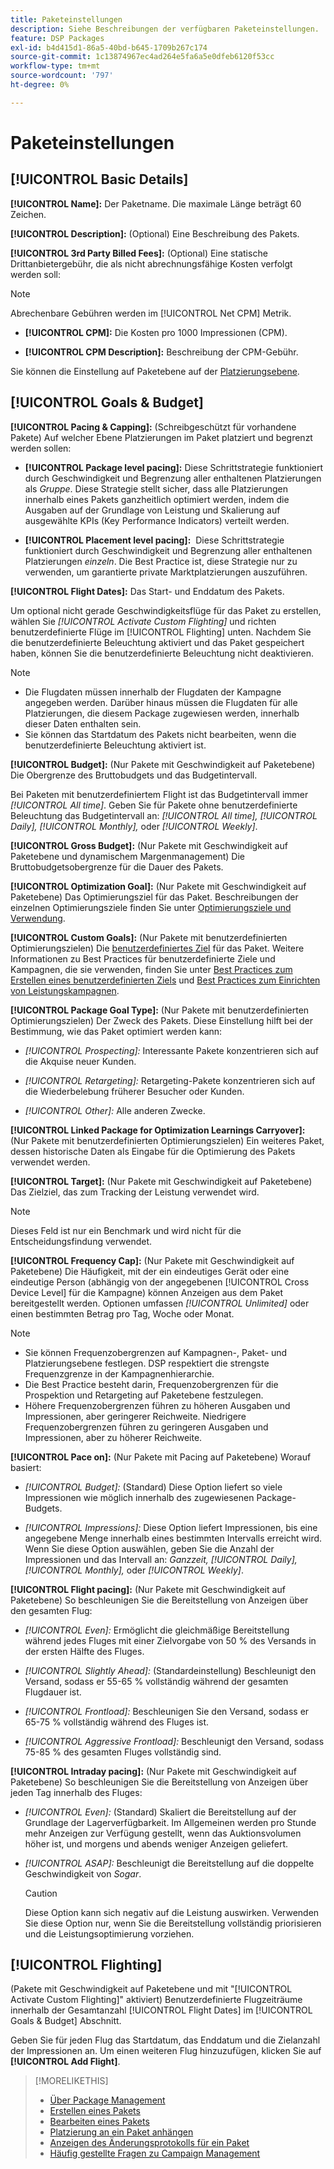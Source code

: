 ```yaml
---
title: Paketeinstellungen
description: Siehe Beschreibungen der verfügbaren Paketeinstellungen.
feature: DSP Packages
exl-id: b4d415d1-86a5-40bd-b645-1709b267c174
source-git-commit: 1c13874967ec4ad264e5fa6a5e0dfeb6120f53cc
workflow-type: tm+mt
source-wordcount: '797'
ht-degree: 0%

---
```


# Paketeinstellungen

## [!UICONTROL Basic Details]

**[!UICONTROL Name]:** Der Paketname. Die maximale Länge beträgt 60 Zeichen.

**[!UICONTROL Description]:** (Optional) Eine Beschreibung des Pakets.

**[!UICONTROL 3rd Party Billed Fees]:** (Optional) Eine statische Drittanbietergebühr, die als nicht abrechnungsfähige Kosten verfolgt werden soll:

>[!NOTE]
>
>Abrechenbare Gebühren werden im [!UICONTROL Net CPM] Metrik.
* **[!UICONTROL CPM]:** Die Kosten pro 1000 Impressionen (CPM).

* **[!UICONTROL CPM Description]:** Beschreibung der CPM-Gebühr.

Sie können die Einstellung auf Paketebene auf der [Platzierungsebene](/help/dsp/campaign-management/placements/placement-settings.md).

## [!UICONTROL Goals & Budget]

**[!UICONTROL Pacing & Capping]:** (Schreibgeschützt für vorhandene Pakete) Auf welcher Ebene Platzierungen im Paket platziert und begrenzt werden sollen:

* **[!UICONTROL Package level pacing]:** Diese Schrittstrategie funktioniert durch Geschwindigkeit und Begrenzung aller enthaltenen Platzierungen als *Gruppe*. Diese Strategie stellt sicher, dass alle Platzierungen innerhalb eines Pakets ganzheitlich optimiert werden, indem die Ausgaben auf der Grundlage von Leistung und Skalierung auf ausgewählte KPIs (Key Performance Indicators) verteilt werden.

* **[!UICONTROL Placement level pacing]:**  Diese Schrittstrategie funktioniert durch Geschwindigkeit und Begrenzung aller enthaltenen Platzierungen *einzeln*. Die Best Practice ist, diese Strategie nur zu verwenden, um garantierte private Marktplatzierungen auszuführen.

**[!UICONTROL Flight Dates]:** Das Start- und Enddatum des Pakets.

Um optional nicht gerade Geschwindigkeitsflüge für das Paket zu erstellen, wählen Sie *[!UICONTROL *Activate Custom Flighting]** und richten benutzerdefinierte Flüge im [!UICONTROL Flighting] unten. Nachdem Sie die benutzerdefinierte Beleuchtung aktiviert und das Paket gespeichert haben, können Sie die benutzerdefinierte Beleuchtung nicht deaktivieren.

>[!NOTE]
>
>* Die Flugdaten müssen innerhalb der Flugdaten der Kampagne angegeben werden. Darüber hinaus müssen die Flugdaten für alle Platzierungen, die diesem Package zugewiesen werden, innerhalb dieser Daten enthalten sein.
> * Sie können das Startdatum des Pakets nicht bearbeiten, wenn die benutzerdefinierte Beleuchtung aktiviert ist.


**[!UICONTROL Budget]:** (Nur Pakete mit Geschwindigkeit auf Paketebene) Die Obergrenze des Bruttobudgets und das Budgetintervall.

Bei Paketen mit benutzerdefiniertem Flight ist das Budgetintervall immer *[!UICONTROL All time]*. Geben Sie für Pakete ohne benutzerdefinierte Beleuchtung das Budgetintervall an: *[!UICONTROL All time],* *[!UICONTROL Daily],* *[!UICONTROL Monthly],* oder *[!UICONTROL Weekly]*.

**[!UICONTROL Gross Budget]:** (Nur Pakete mit Geschwindigkeit auf Paketebene und dynamischem Margenmanagement) Die Bruttobudgetsobergrenze für die Dauer des Pakets.

**[!UICONTROL Optimization Goal]:** (Nur Pakete mit Geschwindigkeit auf Paketebene) Das Optimierungsziel für das Paket. Beschreibungen der einzelnen Optimierungsziele finden Sie unter [Optimierungsziele und Verwendung](/help/dsp/optimization/optimization-goals.md).

**[!UICONTROL Custom Goals]:** (Nur Pakete mit benutzerdefinierten Optimierungszielen) Die [benutzerdefiniertes Ziel](/help/dsp/optimization/custom-goal-about.md) für das Paket. Weitere Informationen zu Best Practices für benutzerdefinierte Ziele und Kampagnen, die sie verwenden, finden Sie unter  [Best Practices zum Erstellen eines benutzerdefinierten Ziels](/help/dsp/optimization/custom-goal-best-practices.md) und [Best Practices zum Einrichten von Leistungskampagnen](/help/dsp/optimization/campaign-best-practices-performance.md).

**[!UICONTROL Package Goal Type]:** (Nur Pakete mit benutzerdefinierten Optimierungszielen) Der Zweck des Pakets. Diese Einstellung hilft bei der Bestimmung, wie das Paket optimiert werden kann:

* *[!UICONTROL Prospecting]:* Interessante Pakete konzentrieren sich auf die Akquise neuer Kunden.

* *[!UICONTROL Retargeting]:* Retargeting-Pakete konzentrieren sich auf die Wiederbelebung früherer Besucher oder Kunden.

* *[!UICONTROL Other]:* Alle anderen Zwecke.

**[!UICONTROL Linked Package for Optimization Learnings Carryover]:** (Nur Pakete mit benutzerdefinierten Optimierungszielen) Ein weiteres Paket, dessen historische Daten als Eingabe für die Optimierung des Pakets verwendet werden.

**[!UICONTROL Target]:** (Nur Pakete mit Geschwindigkeit auf Paketebene) Das Zielziel, das zum Tracking der Leistung verwendet wird.

>[!NOTE]
>
>Dieses Feld ist nur ein Benchmark und wird nicht für die Entscheidungsfindung verwendet.

**[!UICONTROL Frequency Cap]:** (Nur Pakete mit Geschwindigkeit auf Paketebene) Die Häufigkeit, mit der ein eindeutiges Gerät oder eine eindeutige Person (abhängig von der angegebenen [!UICONTROL Cross Device Level] für die Kampagne) können Anzeigen aus dem Paket bereitgestellt werden. Optionen umfassen *[!UICONTROL Unlimited]* oder einen bestimmten Betrag pro Tag, Woche oder Monat.

>[!NOTE]
>
>* Sie können Frequenzobergrenzen auf Kampagnen-, Paket- und Platzierungsebene festlegen. DSP respektiert die strengste Frequenzgrenze in der Kampagnenhierarchie.
>* Die Best Practice besteht darin, Frequenzobergrenzen für die Prospektion und Retargeting auf Paketebene festzulegen.
> * Höhere Frequenzobergrenzen führen zu höheren Ausgaben und Impressionen, aber geringerer Reichweite. Niedrigere Frequenzobergrenzen führen zu geringeren Ausgaben und Impressionen, aber zu höherer Reichweite.


**[!UICONTROL Pace on]:** (Nur Pakete mit Pacing auf Paketebene) Worauf basiert:

* *[!UICONTROL Budget]:* (Standard) Diese Option liefert so viele Impressionen wie möglich innerhalb des zugewiesenen Package-Budgets.

* *[!UICONTROL Impressions]:* Diese Option liefert Impressionen, bis eine angegebene Menge innerhalb eines bestimmten Intervalls erreicht wird. Wenn Sie diese Option auswählen, geben Sie die Anzahl der Impressionen und das Intervall an: *Ganzzeit,* *[!UICONTROL Daily],* *[!UICONTROL Monthly],* oder *[!UICONTROL Weekly]*.

**[!UICONTROL Flight pacing]:** (Nur Pakete mit Geschwindigkeit auf Paketebene) So beschleunigen Sie die Bereitstellung von Anzeigen über den gesamten Flug:

* *[!UICONTROL Even]:* Ermöglicht die gleichmäßige Bereitstellung während jedes Fluges mit einer Zielvorgabe von 50 % des Versands in der ersten Hälfte des Fluges.

* *[!UICONTROL Slightly Ahead]:* (Standardeinstellung) Beschleunigt den Versand, sodass er 55-65 % vollständig während der gesamten Flugdauer ist.

* *[!UICONTROL Frontload]:* Beschleunigen Sie den Versand, sodass er 65-75 % vollständig während des Fluges ist.

* *[!UICONTROL Aggressive Frontload]:* Beschleunigt den Versand, sodass 75-85 % des gesamten Fluges vollständig sind.

**[!UICONTROL Intraday pacing]:** (Nur Pakete mit Geschwindigkeit auf Paketebene) So beschleunigen Sie die Bereitstellung von Anzeigen über jeden Tag innerhalb des Fluges:

* *[!UICONTROL Even]:* (Standard) Skaliert die Bereitstellung auf der Grundlage der Lagerverfügbarkeit. Im Allgemeinen werden pro Stunde mehr Anzeigen zur Verfügung gestellt, wenn das Auktionsvolumen höher ist, und morgens und abends weniger Anzeigen geliefert.

* *[!UICONTROL ASAP]:* Beschleunigt die Bereitstellung auf die doppelte Geschwindigkeit von *Sogar*.

   >[!CAUTION]
   >
   >Diese Option kann sich negativ auf die Leistung auswirken. Verwenden Sie diese Option nur, wenn Sie die Bereitstellung vollständig priorisieren und die Leistungsoptimierung vorziehen.

## [!UICONTROL Flighting]

(Pakete mit Geschwindigkeit auf Paketebene und mit &quot;[!UICONTROL Activate Custom Flighting]&quot; aktiviert) Benutzerdefinierte Flugzeiträume innerhalb der Gesamtanzahl [!UICONTROL Flight Dates] im [!UICONTROL Goals & Budget] Abschnitt.

Geben Sie für jeden Flug das Startdatum, das Enddatum und die Zielanzahl der Impressionen an. Um einen weiteren Flug hinzuzufügen, klicken Sie auf **[!UICONTROL Add Flight]**.

>[!MORELIKETHIS]
>
>* [Über Package Management](package-about.md)
>* [Erstellen eines Pakets](package-create.md)
>* [Bearbeiten eines Pakets](package-edit.md)
>* [Platzierung an ein Paket anhängen](package-attach-placement.md)
>* [Anzeigen des Änderungsprotokolls für ein Paket](package-change-log.md)
>* [Häufig gestellte Fragen zu Campaign Management](/help/dsp/campaign-management/campaign-management-faq.md)

